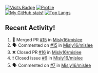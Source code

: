 [![Visits Badge](https://badges.pufler.dev/visits/misly16/misly16)](https://badges.pufler.dev)
[![Profile](https://raw.githubusercontent.com/Misly16/Misly16/master/index.png)](https://github.com/misly16)
<br>
[![My GitHub stats!](https://github-readme-stats.vercel.app/api?username=misly16&show_icons=true&theme=dracula)](https://github.com/misly16)
[![Top Langs](https://github-readme-stats.vercel.app/api/top-langs/?username=misly16&theme=dracula&layout=compact)](https://github.com/misly16)
<br>


## Recent Activity!
<!--START_SECTION:activity-->
1. 🎉 Merged PR [#15](https://github.com/Misly16/mislee/pull/15) in [Misly16/mislee](https://github.com/Misly16/mislee)
2. 🗣 Commented on [#15](https://github.com/Misly16/mislee/issues/15) in [Misly16/mislee](https://github.com/Misly16/mislee)
3. ❌ Closed PR [#16](https://github.com/Misly16/mislee/pull/16) in [Misly16/mislee](https://github.com/Misly16/mislee)
4. ❗️ Closed issue [#6](https://github.com/Misly16/mislee/issues/6) in [Misly16/mislee](https://github.com/Misly16/mislee)
5. 🗣 Commented on [#7](https://github.com/Misly16/mislee/issues/7) in [Misly16/mislee](https://github.com/Misly16/mislee)
<!--END_SECTION:activity-->


